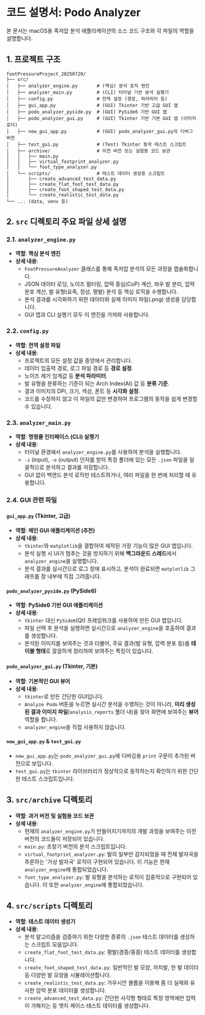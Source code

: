
# 코드 설명서: Podo Analyzer

본 문서는 macOS용 족저압 분석 애플리케이션의 소스 코드 구조와 각 파일의 역할을 설명합니다.

## 1. 프로젝트 구조

```
footPressureProject_20250729/
├── src/
│   ├── analyzer_engine.py       # (핵심) 분석 로직 엔진
│   ├── analyzer_main.py         # (CLI) 터미널 기반 분석 실행기
│   ├── config.py                # 전역 설정 (경로, 파라미터 등)
│   ├── gui_app.py               # (GUI) Tkinter 기반 고급 GUI 앱
│   ├── podo_analyzer_pyside.py  # (GUI) PySide6 기반 GUI 앱
│   ├── podo_analyzer_gui.py     # (GUI) Tkinter 기반 기본 GUI 앱 (이미지 로더)
│   ├── new_gui_app.py           # (GUI) podo_analyzer_gui.py의 디버그 버전
│   ├── test_gui.py              # (Test) Tkinter 동작 테스트 스크립트
│   ├── archive/                 # 이전 버전 또는 실험용 코드 보관
│   │   ├── main.py
│   │   ├── virtual_footprint_analyzer.py
│   │   └── foot_type_analyzer.py
│   └── scripts/                 # 테스트 데이터 생성용 스크립트
│       ├── create_advanced_test_data.py
│       ├── create_flat_foot_test_data.py
│       ├── create_foot_shaped_test_data.py
│       └── create_realistic_test_data.py
└── ... (data, venv 등)
```

## 2. `src` 디렉토리 주요 파일 상세 설명

### 2.1. `analyzer_engine.py`

-   **역할**: **핵심 분석 엔진**
-   **상세 내용**:
    -   `FootPressureAnalyzer` 클래스를 통해 족저압 분석의 모든 과정을 캡슐화합니다.
    -   JSON 데이터 로딩, 노이즈 필터링, 압력 중심(CoP) 계산, 좌우 발 분리, 압력 분포 계산, 발 유형(요족, 정상, 평발) 분석 등 핵심 로직을 수행합니다.
    -   분석 결과를 시각화하기 위한 데이터와 실제 이미지 파일(.png) 생성을 담당합니다.
    -   GUI 앱과 CLI 실행기 모두 이 엔진을 가져와 사용합니다.

### 2.2. `config.py`

-   **역할**: **전역 설정 파일**
-   **상세 내용**:
    -   프로젝트의 모든 설정 값을 중앙에서 관리합니다.
    -   데이터 입출력 경로, 로그 파일 경로 등 **경로 설정**.
    -   노이즈 제거 임계값 등 **분석 파라미터**.
    -   발 유형을 분류하는 기준이 되는 Arch Index(AI) 값 등 **분류 기준**.
    -   결과 이미지의 DPI, 크기, 색상, 폰트 등 **시각화 설정**.
    -   코드를 수정하지 않고 이 파일의 값만 변경하여 프로그램의 동작을 쉽게 변경할 수 있습니다.

### 2.3. `analyzer_main.py`

-   **역할**: **명령줄 인터페이스 (CLI) 실행기**
-   **상세 내용**:
    -   터미널 환경에서 `analyzer_engine.py`를 사용하여 분석을 실행합니다.
    -   `-i` (input), `-o` (output) 인자를 받아 특정 폴더에 있는 모든 `.json` 파일을 일괄적으로 분석하고 결과를 저장합니다.
    -   GUI 없이 백엔드 분석 로직만 테스트하거나, 여러 파일을 한 번에 처리할 때 유용합니다.

### 2.4. GUI 관련 파일

#### `gui_app.py` (Tkinter, 고급)

-   **역할**: **메인 GUI 애플리케이션 (추천)**
-   **상세 내용**:
    -   `tkinter`와 `matplotlib`을 결합하여 제작된 가장 기능이 많은 GUI 앱입니다.
    -   분석 실행 시 UI가 멈추는 것을 방지하기 위해 **백그라운드 스레드**에서 `analyzer_engine`을 실행합니다.
    -   분석 결과를 실시간으로 로그 창에 표시하고, 분석이 완료되면 `matplotlib` 그래프를 창 내부에 직접 그려줍니다.

#### `podo_analyzer_pyside.py` (PySide6)

-   **역할**: **PySide6 기반 GUI 애플리케이션**
-   **상세 내용**:
    -   `tkinter` 대신 `PySide6`(Qt) 프레임워크를 사용하여 만든 GUI 앱입니다.
    -   파일 선택 후 분석을 실행하면 실시간으로 `analyzer_engine`을 호출하여 결과를 생성합니다.
    -   분석된 이미지를 보여주는 것과 더불어, 주요 결과(발 유형, 압력 분포 등)를 **테이블 형태**로 깔끔하게 정리하여 보여주는 특징이 있습니다.

#### `podo_analyzer_gui.py` (Tkinter, 기본)

-   **역할**: **기본적인 GUI 뷰어**
-   **상세 내용**:
    -   `tkinter`로 만든 간단한 GUI입니다.
    -   `Analyze Podo` 버튼을 누르면 실시간 분석을 수행하는 것이 아니라, **미리 생성된 결과 이미지 파일**(`analysis_reports` 폴더 내)을 찾아 화면에 보여주는 **뷰어** 역할을 합니다.
    -   `analyzer_engine`을 직접 사용하지 않습니다.

#### `new_gui_app.py` & `test_gui.py`

-   `new_gui_app.py`는 `podo_analyzer_gui.py`에 디버깅용 `print` 구문이 추가된 버전으로 보입니다.
-   `test_gui.py`는 `tkinter` 라이브러리가 정상적으로 동작하는지 확인하기 위한 간단한 테스트 스크립트입니다.

## 3. `src/archive` 디렉토리

-   **역할**: **과거 버전 및 실험용 코드 보관**
-   **상세 내용**:
    -   현재의 `analyzer_engine.py`가 만들어지기까지의 개발 과정을 보여주는 이전 버전의 코드들이 저장되어 있습니다.
    -   `main.py`: 초창기 버전의 분석 스크립트입니다.
    -   `virtual_footprint_analyzer.py`: 발의 일부만 감지되었을 때 전체 발자국을 추론하는 '가상 발자국' 로직이 구현되어 있습니다. 이 기능은 현재 `analyzer_engine`에 통합되었습니다.
    -   `foot_type_analyzer.py`: 발 유형을 분석하는 로직이 집중적으로 구현되어 있습니다. 이 또한 `analyzer_engine`에 통합되었습니다.

## 4. `src/scripts` 디렉토리

-   **역할**: **테스트 데이터 생성기**
-   **상세 내용**:
    -   분석 알고리즘을 검증하기 위한 다양한 종류의 `.json` 테스트 데이터를 생성하는 스크립트 모음입니다.
    -   `create_flat_foot_test_data.py`: 평발(경증/중증) 테스트 데이터를 생성합니다.
    -   `create_foot_shaped_test_data.py`: 일반적인 발 모양, 까치발, 한 발 데이터 등 다양한 발 모양을 시뮬레이션합니다.
    -   `create_realistic_test_data.py`: 가우시안 블롭을 이용해 좀 더 실제와 유사한 압력 분포 데이터를 생성합니다.
    -   `create_advanced_test_data.py`: 간단한 사각형 형태로 특정 영역에만 압력이 가해지는 등 엣지 케이스 테스트 데이터를 생성합니다.

